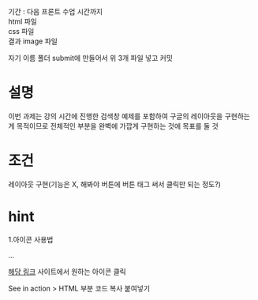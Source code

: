 기간 : 다음 프론트 수업 시간까지
<br/>
html 파일
<br/>
css 파일
<br/>
결과 image 파일
<br/>

자기 이름 폴더 submit에 만들어서 위 3개 파일 넣고 커밋

# 설명

이번 과제는 강의 시간에 진행한 검색창 예제를 포함하여 구글의 레이아웃을 구현하는 게 목적이므로
전체적인 부분을 완벽에 가깝게 구현하는 것에 목표를 둘 것

# 조건

레이아웃 구현(기능은 X, 해봐야 버튼에 버튼 태그 써서 클릭만 되는 정도?)

# hint

1.아이콘 사용법

<body>
  ...
  <!-- 아래 코드 추가 -->
  <script src="https://unpkg.com/lucide@latest"></script>
  <script>
    lucide.createIcons();
  </script>
</body>

[해당 링크](https://lucide.dev/icons/) 사이트에서 원하는 아이콘 클릭

See in action > HTML 부분 코드 복사 붙여넣기
